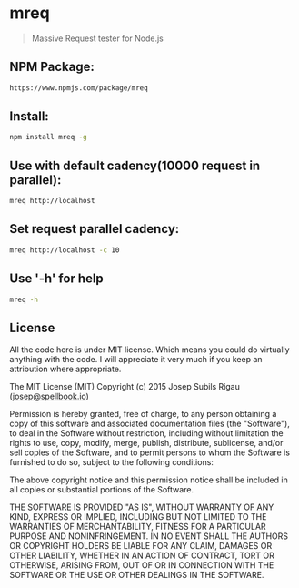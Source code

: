 mreq
===
> Massive Request tester for Node.js

## NPM Package:
```sh
https://www.npmjs.com/package/mreq
```

## Install:
```sh
npm install mreq -g
```

## Use with default cadency(10000 request in parallel):
```sh
mreq http://localhost
```

## Set request parallel cadency:
```sh
mreq http://localhost -c 10
```

## Use '-h' for help
```sh
mreq -h
```

## License
All the code here is under MIT license. Which means you could do virtually anything with the code.
I will appreciate it very much if you keep an attribution where appropriate.

The MIT License (MIT)
Copyright (c) 2015 Josep Subils Rigau (josep@spellbook.io)

Permission is hereby granted, free of charge, to any person obtaining a copy of this software and associated documentation files (the "Software"), to deal in the Software without restriction, including without limitation the rights to use, copy, modify, merge, publish, distribute, sublicense, and/or sell copies of the Software, and to permit persons to whom the Software is furnished to do so, subject to the following conditions:

The above copyright notice and this permission notice shall be included in all copies or substantial portions of the Software.

THE SOFTWARE IS PROVIDED "AS IS", WITHOUT WARRANTY OF ANY KIND, EXPRESS OR IMPLIED, INCLUDING BUT NOT LIMITED TO THE WARRANTIES OF MERCHANTABILITY, FITNESS FOR A PARTICULAR PURPOSE AND NONINFRINGEMENT. IN NO EVENT SHALL THE AUTHORS OR COPYRIGHT HOLDERS BE LIABLE FOR ANY CLAIM, DAMAGES OR OTHER LIABILITY, WHETHER IN AN ACTION OF CONTRACT, TORT OR OTHERWISE, ARISING FROM, OUT OF OR IN CONNECTION WITH THE SOFTWARE OR THE USE OR OTHER DEALINGS IN THE SOFTWARE.
